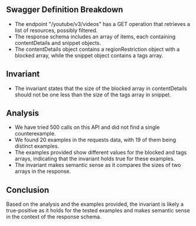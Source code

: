 ## Swagger Definition Breakdown
- The endpoint "/youtube/v3/videos" has a GET operation that retrieves a list of resources, possibly filtered.
- The response schema includes an array of items, each containing contentDetails and snippet objects.
- The contentDetails object contains a regionRestriction object with a blocked array, while the snippet object contains a tags array.

## Invariant
- The invariant states that the size of the blocked array in contentDetails should not be one less than the size of the tags array in snippet.

## Analysis
- We have tried 500 calls on this API and did not find a single counterexample.
- We found 20 examples in the requests data, with 19 of them being distinct examples.
- The examples provided show different values for the blocked and tags arrays, indicating that the invariant holds true for these examples.
- The invariant makes semantic sense as it compares the sizes of two arrays in the response.

## Conclusion
Based on the analysis and the examples provided, the invariant is likely a true-positive as it holds for the tested examples and makes semantic sense in the context of the response schema.
